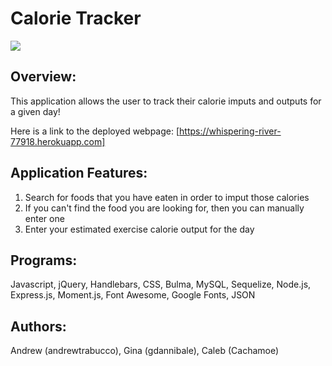 # Calorie Tracker

![](https://github.com/andrewtrabucco/Project-2/blob/Caleb-Branch/public/assets/Screen%20Shot%202020-11-17%20at%2010.32.54%20AM.png)

## Overview:
This application allows the user to track their calorie imputs and outputs for a given day!

Here is a link to the deployed webpage: [https://whispering-river-77918.herokuapp.com]

## Application Features:
1) Search for foods that you have eaten in order to imput those calories
2) If you can't find the food you are looking for, then you can manually enter one
3) Enter your estimated exercise calorie output for the day


## Programs:
Javascript, jQuery, Handlebars, CSS, Bulma, MySQL, Sequelize, Node.js, Express.js, Moment.js, Font Awesome, Google Fonts, JSON

## Authors:
Andrew (andrewtrabucco), Gina (gdannibale), Caleb (Cachamoe)
